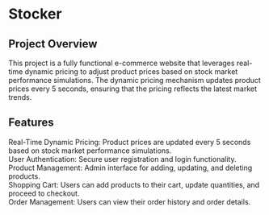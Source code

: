# Stocker

## Project Overview
This project is a fully functional e-commerce website that leverages real-time dynamic pricing to adjust product prices based on stock market performance simulations. The dynamic pricing mechanism updates product prices every 5 seconds, ensuring that the pricing reflects the latest market trends.

## Features
Real-Time Dynamic Pricing: Product prices are updated every 5 seconds based on stock market performance simulations.<br>
User Authentication: Secure user registration and login functionality.<br>
Product Management: Admin interface for adding, updating, and deleting products.<br>
Shopping Cart: Users can add products to their cart, update quantities, and proceed to checkout. <br>
Order Management: Users can view their order history and order details.<br>
